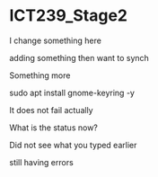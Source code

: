 # ICT239_Stage2

I change something here

adding something then want to synch

Something more 

sudo apt install gnome-keyring -y

It does not fail actually

What is the status now?

Did not see what you typed earlier

still having errors